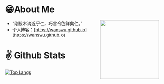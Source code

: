 # 😁About Me

<img align="right" wight=193 height=193 src="[https://wanswu.github.io/images/tx.webp" />

 - “刚毅木讷近乎仁，巧言令色鲜矣仁。”
 - 个人博客：[https://wanswu.github.io](https://wanswu.github.io)

# ✌️ Github Stats

[![Top Langs](https://github-readme-stats.vercel.app/api?username=wanswu&show_icons=true)](https://github-readme-stats.vercel.app/api?username=wanswu&show_icons=true)
